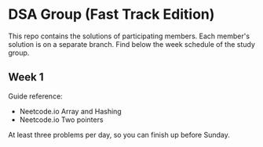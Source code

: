 # DSA Group (Fast Track Edition)

This repo contains the solutions of participating members. Each member's solution is on a separate branch. Find below the week schedule of the study group.

## Week 1 
Guide reference: 
- Neetcode.io Array and Hashing
- Neetcode.io Two pointers

At least three problems per day, so you can finish up before Sunday.